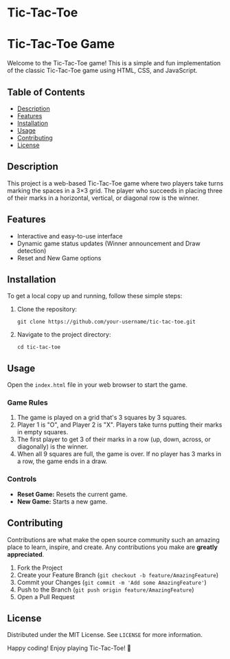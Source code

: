 # Tic-Tac-Toe
<h1>Tic-Tac-Toe Game</h1>

<p>Welcome to the Tic-Tac-Toe game! This is a simple and fun implementation of the classic Tic-Tac-Toe game using HTML, CSS, and JavaScript.</p>

<h2>Table of Contents</h2>
<ul>
    <li><a href="#description">Description</a></li>
    <li><a href="#features">Features</a></li>
    <li><a href="#installation">Installation</a></li>
    <li><a href="#usage">Usage</a></li>
    <li><a href="#contributing">Contributing</a></li>
    <li><a href="#license">License</a></li>
</ul>

<h2 id="description">Description</h2>
<p>This project is a web-based Tic-Tac-Toe game where two players take turns marking the spaces in a 3×3 grid. The player who succeeds in placing three of their marks in a horizontal, vertical, or diagonal row is the winner.</p>

<h2 id="features">Features</h2>
<ul>
    <li>Interactive and easy-to-use interface</li>
    <li>Dynamic game status updates (Winner announcement and Draw detection)</li>
    <li>Reset and New Game options</li>
</ul>

<h2 id="installation">Installation</h2>
<p>To get a local copy up and running, follow these simple steps:</p>
<ol>
    <li>Clone the repository:
        <pre><code>git clone https://github.com/your-username/tic-tac-toe.git</code></pre>
    </li>
    <li>Navigate to the project directory:
        <pre><code>cd tic-tac-toe</code></pre>
    </li>
</ol>

<h2 id="usage">Usage</h2>
<p>Open the <code>index.html</code> file in your web browser to start the game.</p>

<h3>Game Rules</h3>
<ol>
    <li>The game is played on a grid that's 3 squares by 3 squares.</li>
    <li>Player 1 is "O", and Player 2 is "X". Players take turns putting their marks in empty squares.</li>
    <li>The first player to get 3 of their marks in a row (up, down, across, or diagonally) is the winner.</li>
    <li>When all 9 squares are full, the game is over. If no player has 3 marks in a row, the game ends in a draw.</li>
</ol>

<h3>Controls</h3>
<ul>
    <li><strong>Reset Game:</strong> Resets the current game.</li>
    <li><strong>New Game:</strong> Starts a new game.</li>
</ul>

<h2 id="contributing">Contributing</h2>
<p>Contributions are what make the open source community such an amazing place to learn, inspire, and create. Any contributions you make are <strong>greatly appreciated</strong>.</p>
<ol>
    <li>Fork the Project</li>
    <li>Create your Feature Branch (<code>git checkout -b feature/AmazingFeature</code>)</li>
    <li>Commit your Changes (<code>git commit -m 'Add some AmazingFeature'</code>)</li>
    <li>Push to the Branch (<code>git push origin feature/AmazingFeature</code>)</li>
    <li>Open a Pull Request</li>
</ol>

<h2 id="license">License</h2>
<p>Distributed under the MIT License. See <code>LICENSE</code> for more information.</p>

<p>Happy coding! Enjoy playing Tic-Tac-Toe! 🎉</p>
